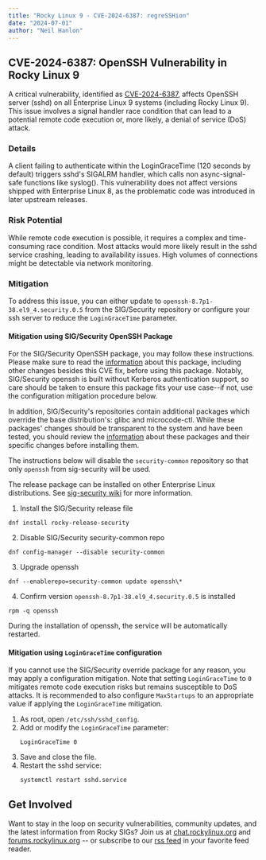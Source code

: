 ```yaml
---
title: "Rocky Linux 9 - CVE-2024-6387: regreSSHion"
date: "2024-07-01"
author: "Neil Hanlon"
---
```


## CVE-2024-6387: OpenSSH Vulnerability in Rocky Linux 9

A critical vulnerability, identified as [CVE-2024-6387](https://nvd.nist.gov/vuln/detail/CVE-2024-6387), affects OpenSSH server (sshd) on all Enterprise Linux 9 systems (including Rocky Linux 9). This issue involves a signal handler race condition that can lead to a potential remote code execution or, more likely, a denial of service (DoS) attack.

### Details

A client failing to authenticate within the LoginGraceTime (120 seconds by default) triggers sshd's SIGALRM handler, which calls non async-signal-safe functions like syslog(). This vulnerability does not affect versions shipped with Enterprise Linux 8, as the problematic code was introduced in later upstream releases.

### Risk Potential

While remote code execution is possible, it requires a complex and time-consuming race condition. Most attacks would more likely result in the sshd service crashing, leading to availability issues. High volumes of connections might be detectable via network monitoring.

### Mitigation

To address this issue, you can either update to `openssh-8.7p1-38.el9_4.security.0.5` from the SIG/Security repository or configure your ssh server to reduce the `LoginGraceTime` parameter.

#### Mitigation using SIG/Security OpenSSH Package

For the SIG/Security OpenSSH package, you may follow these instructions. Please make sure to read the [information](https://sig-security.rocky.page/packages/openssh/) about this package, including other changes besides this CVE fix, before using this package. Notably, SIG/Security openssh is built without Kerberos authentication support, so care should be taken to ensure this package fits your use case--if not, use the configuration mitigation procedure below. 

In addition, SIG/Security's repositories contain additional packages which override the base distribution's: glibc and microcode-ctl. While these packages' changes should be transparent to the system and have been tested, you should review the [information](https://sig-security.rocky.page/#packages) about these packages and their specific changes before installing them.

The instructions below will disable the `security-common` repository so that only `openssh` from sig-security will be used.

The release package can be installed on other Enterprise Linux distributions. See [sig-security wiki](https://sig-security.rocky.page/) for more information.

1. Install the SIG/Security release file
```
dnf install rocky-release-security
```
2. Disable SIG/Security security-common repo
```
dnf config-manager --disable security-common
```
3. Upgrade openssh
```
dnf --enablerepo=security-common update openssh\*
```
4. Confirm version `openssh-8.7p1-38.el9_4.security.0.5` is installed
```
rpm -q openssh
```

During the installation of openssh, the service will be automatically restarted.

#### Mitigation using `LoginGraceTime` configuration

If you cannot use the SIG/Security override package for any reason, you may apply a configuration mitigation. Note that setting `LoginGraceTime` to `0` mitigates remote code execution risks but remains susceptible to DoS attacks. It is recommended to also configure `MaxStartups` to an appropriate value if applying the `LoginGraceTime` mitigation.

1. As root, open `/etc/ssh/sshd_config`.
2. Add or modify the `LoginGraceTime` parameter:
   ```
   LoginGraceTime 0
   ```
3. Save and close the file.
4. Restart the sshd service:
   ```
   systemctl restart sshd.service
   ```

## Get Involved

Want to stay in the loop on security vulnerabilities, community updates, and the latest information from Rocky SIGs? Join us at [chat.rockylinux.org](https://chat.rockylinux.org) and [forums.rockylinux.org](https://forums.rockylinux.org) -- or subscribe to our [rss feed](https://rockylinux.org/rss.xml) in your favorite feed reader.

